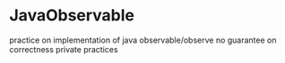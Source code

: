 # JavaObservable
practice on implementation of java observable/observe
no guarantee on correctness
private practices
